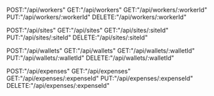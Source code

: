 <!-- workers endpoints with authorization in headers -->

POST:"/api/workers" <!-- { fullname, phone, docs, site_assigned, password, profile_img } change -->
GET:"/api/workers" <!-- fetch all the worker -->
GET:"/api/workers/:workerId" <!-- fetch all the worker -->
PUT:"/api/workers/:workerId" <!-- updates a worker -->
DELETE:"/api/workers/:workerId" <!-- deletes a worker -->

<!-- sites endpoints -->

POST:"/api/sites" <!-- { site_name, owner_name, address, supervisor_id } -->
GET:"/api/sites" <!-- fetch all the sites -->
GET:"/api/sites/:siteId" <!-- fetch all the sites -->
PUT:"/api/sites/:siteId" <!-- updates a sites -->
DELETE:"/api/sites/:siteId" <!-- deletes a sites -->

<!-- wallets endpoints -->

POST:"/api/wallets" <!-- { amount, supervisor_id } -->
GET:"/api/wallets" <!-- fetch all the wallet -->
GET:"/api/wallets/:walletId" <!-- fetch all the wallet -->
PUT:"/api/wallets/:walletId" <!-- updates a wallet -->
DELETE:"/api/wallets/:walletId" <!-- deletes a wallet -->

<!-- expenses endpoints -->

POST:"/api/expenses" <!-- { amount, purpose, site_id, worker_id } -->
GET:"/api/expenses" <!-- fetch all the expense -->
GET:"/api/expenses/:expenseId" <!-- fetch all the expense -->
PUT:"/api/expenses/:expenseId" <!-- updates a expense -->
DELETE:"/api/expenses/:expenseId" <!-- deletes a expense -->
